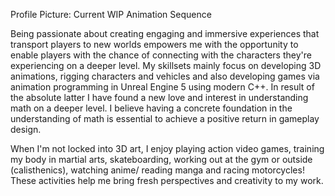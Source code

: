 Profile Picture: Current WIP Animation Sequence

Being passionate about creating engaging and immersive experiences that transport players to new worlds empowers me with 
the opportunity to enable players with the chance of connecting with the characters they're experiencing on a deeper level. 
My skillsets mainly focus on developing 3D animations, rigging characters and vehicles and also developing games via animation 
programming in Unreal Engine 5 using modern C++. In result of the absolute latter I have found a new love and interest in 
understanding math on a deeper level. I believe having a concrete foundation in the understanding of math is essential to 
achieve a positive return in gameplay design. 

When I'm not locked into 3D art, I enjoy playing action video games, training my body in martial arts, skateboarding, working 
out at the gym or outside (calisthenics), watching anime/ reading manga and racing motorcycles! These activities help me bring 
fresh perspectives and creativity to my work.  